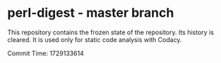 # perl-digest - master branch

This repository contains the frozen state of the repository.
Its history is cleared. It is used only for static code
analysis with Codacy.

Commit Time: 1729133614